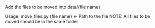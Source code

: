 Add the files to be moved into data/{file name}

Usage: move_files.py {file name} <- Path to the file
NOTE: All files to be moved should be in the same folder
